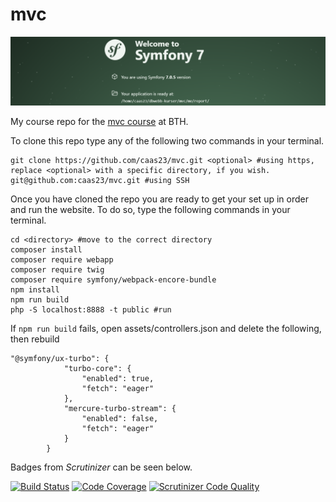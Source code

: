 # mvc

![readme-img](https://raw.githubusercontent.com/caas23/mvc/master/public/img/readme-img.png)

My course repo for the [mvc course](https://dbwebb.se/mvc) at BTH.


To clone this repo type any of the following two commands in your terminal.

```
git clone https://github.com/caas23/mvc.git <optional> #using https, replace <optional> with a specific directory, if you wish.
git@github.com:caas23/mvc.git #using SSH
```

Once you have cloned the repo you are ready to get your set up in order and run the website.
To do so, type the following commands in your terminal.

```
cd <directory> #move to the correct directory
composer install
composer require webapp
composer require twig
composer require symfony/webpack-encore-bundle
npm install
npm run build
php -S localhost:8888 -t public #run
```

If `npm run build` fails, open assets/controllers.json and delete the following, then rebuild
```
"@symfony/ux-turbo": {
            "turbo-core": {
                "enabled": true,
                "fetch": "eager"
            },
            "mercure-turbo-stream": {
                "enabled": false,
                "fetch": "eager"
            }
        }
```


Badges from _Scrutinizer_ can be seen below.

[![Build Status](https://scrutinizer-ci.com/g/caas23/mvc/badges/build.png?b=main)](https://scrutinizer-ci.com/g/caas23/mvc/build-status/main) 
[![Code Coverage](https://scrutinizer-ci.com/g/caas23/mvc/badges/coverage.png?b=main)](https://scrutinizer-ci.com/g/caas23/mvc/?branch=main)
[![Scrutinizer Code Quality](https://scrutinizer-ci.com/g/caas23/mvc/badges/quality-score.png?b=main)](https://scrutinizer-ci.com/g/caas23/mvc/?branch=main)